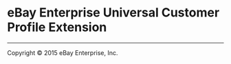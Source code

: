 # eBay Enterprise Universal Customer Profile Extension

---
Copyright &copy; 2015 eBay Enterprise, Inc.